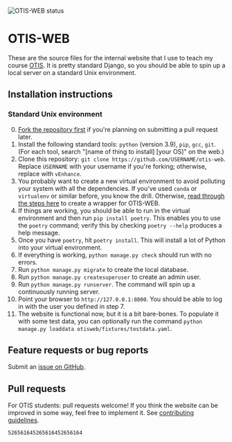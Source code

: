 ![OTIS-WEB status](https://github.com/vEnhance/otis-web/actions/workflows/main.yml/badge.svg)

# OTIS-WEB

These are the source files for the internal website
that I use to teach my course [OTIS](https://web.evanchen.cc/otis.html).
It is pretty standard Django, so you should be able to spin
up a local server on a standard Unix environment.

## Installation instructions

### Standard Unix environment

0. [Fork the repository first](https://docs.github.com/en/get-started/quickstart/fork-a-repo)
	if you're planning on submitting a pull request later.
1. Install the following standard tools: `python` (version 3.9), `pip`, `gcc`, `git`.
	(For each tool, search "[name of thing to install] [your OS]" on the web.)
2. Clone this repository:
	`git clone https://github.com/USERNAME/otis-web`.
	Replace `USERNAME` with your username if you're forking;
	otherwise, replace with `vEnhance`.
3. You probably want to create a new virtual environment
	to avoid polluting your system with all the dependencies.
	If you've used `conda` or `virtualenv` or similar before, you know the drill.
	Otherwise, [read through the steps here][venv]
	to create a wrapper for OTIS-WEB.
3. If things are working,
	you should be able to run in the virtual environment
	and then run `pip install poetry`.
	This enables you to use the `poetry` command;
	verify this by checking `poetry --help` produces a help message.
4. Once you have `poetry`, hit `poetry install`.
	This will install a lot of Python into your virtual environment.
5. If everything is working, `python manage.py check` should
	run with no errors.
6. Run `python manage.py migrate` to create the local database.
7. Run `python manage.py createsuperuser` to create an admin user.
8. Run `python manage.py runserver`.
	The command will spin up a continuously running server.
9. Point your browser to `http://127.0.0.1:8000`.
	You should be able to log in with the user you defined in step 7.
10. The website is functional now, but it is a bit bare-bones.
	To populate it with some test data, you can optionally run
	the command `python manage.py loaddata otisweb/fixtures/testdata.yaml`.

[venv]: https://djangocentral.com/how-to-a-create-virtual-environment-for-python/

## Feature requests or bug reports

Submit an [issue on GitHub](https://github.com/vEnhance/otis-web/issues).

## Pull requests

For OTIS students: pull requests welcome!
If you think the website can be improved in some way, feel free to implement it.
See [contributing guidelines](CONTRIBUTING.mkd).

`526561645265616452656164`
